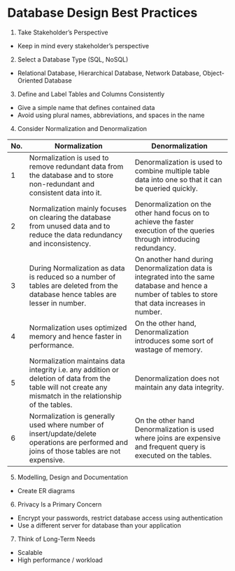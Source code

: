 # Database Design Best Practices

1. Take Stakeholder’s Perspective
- Keep in mind every stakeholder’s perspective
2. Select a Database Type (SQL, NoSQL)
- Relational Database, Hierarchical Database, Network Database, Object-Oriented Database
3. Define and Label Tables and Columns Consistently
- Give a simple name that defines contained data
- Avoid using plural names, abbreviations, and spaces in the name
4. Consider Normalization and Denormalization

| No. | Normalization | Denormalization |
|-----|---------------|-----------------|
| 1 | Normalization is used to remove redundant data from the database and to store non-redundant and consistent data into it. | Denormalization is used to combine multiple table data into one so that it can be queried quickly. |
| 2 | Normalization mainly focuses on clearing the database from unused data and to reduce the data redundancy and inconsistency. | Denormalization on the other hand focus on to achieve the faster execution of the queries through introducing redundancy. |
| 3 | During Normalization as data is reduced so a number of tables are deleted from the database hence tables are lesser in number. | On another hand during Denormalization data is integrated into the same database and hence a number of tables to store that data increases in number. |
| 4 | Normalization uses optimized memory and hence faster in performance. | On the other hand, Denormalization introduces some sort of wastage of memory. |
| 5 | Normalization maintains data integrity i.e. any addition or deletion of data from the table will not create any mismatch in the relationship of the tables. | Denormalization does not maintain any data integrity. |
| 6 | Normalization is generally used where number of insert/update/delete operations are performed and joins of those tables are not expensive. | On the other hand Denormalization is used where joins are expensive and frequent query is executed on the tables. |

5. Modelling, Design and Documentation
- Create ER diagrams
6. Privacy Is a Primary Concern
- Encrypt your passwords, restrict database access using authentication
- Use a different server for database than your application
7. Think of Long-Term Needs
- Scalable
- High performance / workload

